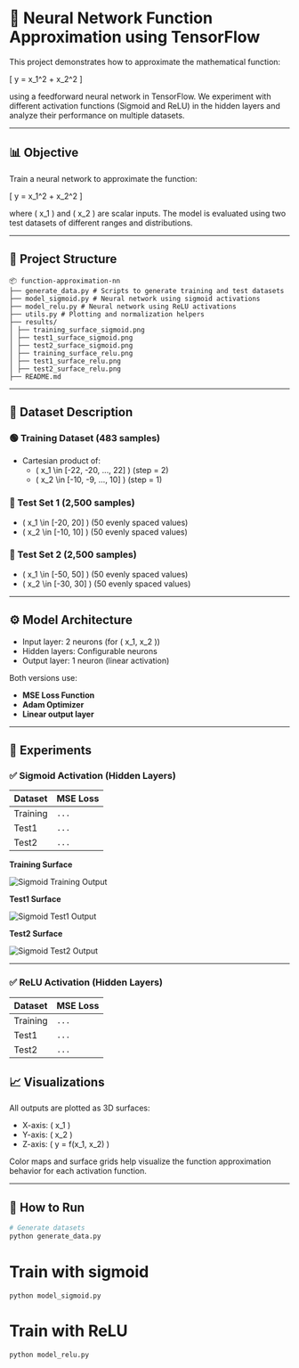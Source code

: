 # 🔢 Neural Network Function Approximation using TensorFlow

This project demonstrates how to approximate the mathematical function:

\[
y = x_1^2 + x_2^2
\]

using a feedforward neural network in TensorFlow. We experiment with different activation functions (Sigmoid and ReLU) in the hidden layers and analyze their performance on multiple datasets.

---

## 📊 Objective

Train a neural network to approximate the function:

\[
y = x_1^2 + x_2^2
\]

where \( x_1 \) and \( x_2 \) are scalar inputs. The model is evaluated using two test datasets of different ranges and distributions.

---

## 📁 Project Structure
```
📦 function-approximation-nn
├── generate_data.py # Scripts to generate training and test datasets
├── model_sigmoid.py # Neural network using sigmoid activations
├── model_relu.py # Neural network using ReLU activations
├── utils.py # Plotting and normalization helpers
├── results/
│ ├── training_surface_sigmoid.png
│ ├── test1_surface_sigmoid.png
│ ├── test2_surface_sigmoid.png
│ ├── training_surface_relu.png
│ ├── test1_surface_relu.png
│ ├── test2_surface_relu.png
├── README.md

```
---

## 🧪 Dataset Description

### 🟢 Training Dataset (483 samples)

- Cartesian product of:
  - \( x_1 \in [-22, -20, ..., 22] \) (step = 2)
  - \( x_2 \in [-10, -9, ..., 10] \) (step = 1)

### 🔵 Test Set 1 (2,500 samples)

- \( x_1 \in [-20, 20] \) (50 evenly spaced values)
- \( x_2 \in [-10, 10] \) (50 evenly spaced values)

### 🔴 Test Set 2 (2,500 samples)

- \( x_1 \in [-50, 50] \) (50 evenly spaced values)
- \( x_2 \in [-30, 30] \) (50 evenly spaced values)

---

## ⚙️ Model Architecture

- Input layer: 2 neurons (for \( x_1, x_2 \))
- Hidden layers: Configurable neurons
- Output layer: 1 neuron (linear activation)

Both versions use:
- **MSE Loss Function**
- **Adam Optimizer**
- **Linear output layer**

---

## 🧠 Experiments

### ✅ Sigmoid Activation (Hidden Layers)

| Dataset | MSE Loss |
|---------|----------|
| Training | `...` |
| Test1    | `...` |
| Test2    | `...` |

**Training Surface**

![Sigmoid Training Output](results/training_surface_sigmoid.png)

**Test1 Surface**

![Sigmoid Test1 Output](results/test1_surface_sigmoid.png)

**Test2 Surface**

![Sigmoid Test2 Output](results/test2_surface_sigmoid.png)

---

### ✅ ReLU Activation (Hidden Layers)

| Dataset | MSE Loss |
|---------|----------|
| Training | `...` |
| Test1    | `...` |
| Test2    | `...` |



## 📈 Visualizations

All outputs are plotted as 3D surfaces:

- X-axis: \( x_1 \)
- Y-axis: \( x_2 \)
- Z-axis: \( y = f(x_1, x_2) \)

Color maps and surface grids help visualize the function approximation behavior for each activation function.

---

## 🚀 How to Run

```bash
# Generate datasets
python generate_data.py
```
# Train with sigmoid
```
python model_sigmoid.py
```
# Train with ReLU
```
python model_relu.py
```
